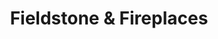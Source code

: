 ---
title: "Fieldstone & Fireplaces"
url: /athens/fieldstone-und-fireplaces/
shop: Kamine & Öfen
---